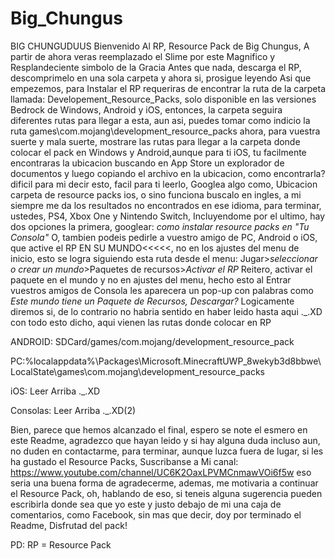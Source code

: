 # Big_Chungus
BIG CHUNGUDUUS
Bienvenido Al RP, Resource Pack de Big Chungus, A partir de ahora veras reemplazado el Slime por este Magnifico y Resplandeciente simbolo de la Gracia
Antes que nada, descarga el RP, descomprimelo en una sola carpeta y ahora si, prosigue leyendo
Asi que empezemos, para Instalar el RP requeriras de encontrar la ruta de la carpeta llamada: Developement_Resource_Packs, solo disponible en las versiones 
Bedrock de Windows, Android y iOS, entonces, la carpeta seguira diferentes rutas para llegar a esta, aun asi, puedes tomar como indicio la ruta
games\com.mojang\development_resource_packs
ahora, para vuestra suerte y mala suerte, mostrare las rutas para llegar a la carpeta donde colocar el pack en Windows y Android,aunque para ti iOS, tu 
facilmente encontraras la ubicacion buscando en App Store un explorador de documentos y luego copiando el archivo en la ubicacion, como encontrarla?
dificil para mi decir esto, facil para ti leerlo, Googlea algo como, Ubicacion carpeta de resource packs ios, o sino funciona buscalo en ingles, a mi
siempre me da los resultados no encontrados en ese idioma, para terminar, ustedes, PS4, Xbox One y Nintendo Switch, Incluyendome por el ultimo, hay dos opciones
la primera, googlear: *como instalar resource packs en "Tu Consola"* O, tambien podeis pedirle a vuestro amigo de PC, Android o iOS, que active el RP
EN SU MUNDO<<<<<, no en los ajustes del menu de inicio, esto se logra siguiendo esta ruta desde el menu: Jugar>*seleccionar o crear un mundo*>Paquetes de recursos>*Activar
el RP*
Reitero, activar el paquete en el mundo y no en ajustes del menu, hecho esto al Entrar vuestros amigos de Consola les aparecera un pop-up con palabras como
*Este mundo tiene un Paquete de Recursos, Descargar?* Logicamente diremos si, de lo contrario no habria sentido en haber leido hasta aqui ._.XD
con todo esto dicho, aqui vienen las rutas donde colocar en RP

ANDROID: SDCard/games/com.mojang/development_resource_pack

PC:%localappdata%\Packages\Microsoft.MinecraftUWP_8wekyb3d8bbwe\LocalState\games\com.mojang\development_resource_packs

iOS: Leer Arriba ._.XD

Consolas: Leer Arriba ._.XD(2)

Bien, parece que hemos alcanzado el final, espero se note el esmero en este Readme, agradezco que hayan leido y si hay alguna duda incluso aun,
no duden en contactarme, para terminar, aunque luzca fuera de lugar, si les ha gustado el Resource Packs, Suscribanse a Mi canal: https://www.youtube.com/channel/UC6K2OaxLPVMCnmawVOi6f5w
eso seria una buena forma de agradecerme, ademas, me motivaria a continuar el Resource Pack, oh, hablando de eso, si teneis alguna sugerencia
pueden escribirla donde sea que yo este y justo debajo de mi una caja de comentarios, como Facebook, sin mas que decir, doy por terminado el Readme,
Disfrutad del pack!

PD: RP = Resource Pack
